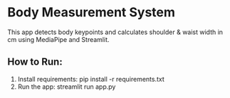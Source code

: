 # Body Measurement System

This app detects body keypoints and calculates shoulder & waist width in cm using MediaPipe and Streamlit.

## How to Run:
1. Install requirements:
   pip install -r requirements.txt
2. Run the app:
   streamlit run app.py
